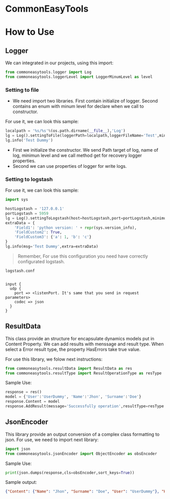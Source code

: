# CommonEasyTools


#   How to Use

##  __Logger__

We can integrated in our projects, using this import:

```py
from commoneasytools.logger import Log
from commoneasytools.loggerLevel import LoggerMinumLevel as level
```

### __Setting to file__

*   We need import two libraries. First contain initialize of logger. Second contains an enum with minum level for declare when we call to constructor.

For use it, we can look this sample:

```py
localpath = '%s/%s'%(os.path.dirname(__file__),'Log')
lg = Log().settingToFile(loggerPath=localpath,loggerFileName='Test',minimunLevel=level.DEBUG)
lg.info('Test Dummy') 
```

*   First we initialize the constructor. We send Path target of log, name of log, minimun level and we call method get for recovery logger properties.
*   Second we can use properties of logger for write logs.

### __Setting to logstash__


For use it, we can look this sample:

```py
import sys

hostLogstash = '127.0.0.1'
portLogstash = 5959
lg = Log().settingToLogstash(host=hostLogstash,port=portLogstash,minimunLevel=level.DEBUG)
extraData = {
    'Field1': 'python version: ' + repr(sys.version_info),
    'FieldCustom2': True,
    'FieldCustom3': {'a': 1, 'b': 'c'}
}
lg.info(msg='Test Dummy',extra=extraData) 
```

>   Remember, For use this configuration you need have correctly configurated logstash.

```
logstash.conf


input {
  udp {
    port => <listenPort. It's same that you send in request parameters>
    codec => json
  }
}
```

##  __ResultData__

This class provide an structure for encapsulate dynamics models put in Content Property. We can add results with menssage and result type. When select a Error result type, the property HasErrors take true value. 

For use this library, we folow next instructions:

```py
from commoneasytools.resultData import ResultData as res
from commoneasytools.resultType import ResultOperationType as resType
```

Sample Use:

```py
response = res()
model = {'User':'UserDummy', 'Name':'Jhon', 'Surname':'Doe'}
response.Content = model
response.AddResult(message='Successfully operation',resultType=resType.SUCCESS)
```

##  __JsonEncoder__

This library provide an output conversion of a complex class formatting to json. For use, we need to import next library:

```py
import json
from commoneasytools.jsonEncoder import ObjectEncoder as obsEncoder
```

Sample Use:

```py
print(json.dumps(response,cls=obsEncoder,sort_keys=True))
```

Sample output:
```json
{"Content": {"Name": "Jhon", "Surname": "Doe", "User": "UserDummy"}, "HasErrors": false, "ResultOperationEntities": [{"Message": "Successfully operation", "ResultType": {"name": "SUCCESS", "value": 3}}]}
```